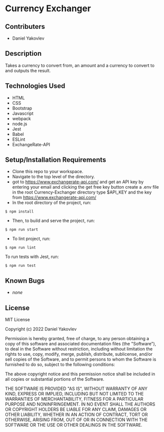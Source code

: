 # Currency Exchanger

## Contributers
* Daniel Yakovlev

## Description
Takes a currency to convert from, an amount and a currency to convert to and outputs the result.
## Technologies Used

* HTML 
* CSS 
* Bootstrap
* Javascript
* webpack
* node.js
* Jest
* Babel
* ESLint
* ExchangeRate-API

## Setup/Installation Requirements

* Clone this repo to your workspace.
* Navigate to the top level of the directory.
* got to <https://www.exchangerate-api.com/> and get an API key by entering your email and clicking the get free key button
create a .env file in the root Currency-Exchanger directory
type $API_KEY and the key from <https://www.exchangerate-api.com/>
* In the root directory of the project, run:
```
$ npm install
```
* Then, to build and serve the project, run: 
```
$ npm run start
```
* To lint project, run:
```
$ npm run lint
```
To run tests with Jest, run:
```
$ npm run test
```

## Known Bugs
* _none_

## License

MIT License

Copyright (c) 2022 Daniel Yakovlev


Permission is hereby granted, free of charge, to any person obtaining a copy
of this software and associated documentation files (the "Software"), to deal
in the Software without restriction, including without limitation the rights
to use, copy, modify, merge, publish, distribute, sublicense, and/or sell
copies of the Software, and to permit persons to whom the Software is
furnished to do so, subject to the following conditions:

The above copyright notice and this permission notice shall be included in all
copies or substantial portions of the Software.

THE SOFTWARE IS PROVIDED "AS IS", WITHOUT WARRANTY OF ANY KIND, EXPRESS OR
IMPLIED, INCLUDING BUT NOT LIMITED TO THE WARRANTIES OF MERCHANTABILITY,
FITNESS FOR A PARTICULAR PURPOSE AND NONINFRINGEMENT. IN NO EVENT SHALL THE
AUTHORS OR COPYRIGHT HOLDERS BE LIABLE FOR ANY CLAIM, DAMAGES OR OTHER
LIABILITY, WHETHER IN AN ACTION OF CONTRACT, TORT OR OTHERWISE, ARISING FROM,
OUT OF OR IN CONNECTION WITH THE SOFTWARE OR THE USE OR OTHER DEALINGS IN THE
SOFTWARE.